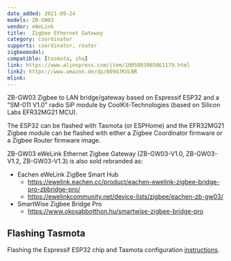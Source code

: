 ```yaml
---
date_added: 2021-09-24
models: ZB-GW03
vendor: eWeLink
title:  Zigbee Ethernet Gateway
category: coordinator
supports: coordinator, router
zigbeemodel: 
compatible: [tasmota, zha]
link: https://www.aliexpress.com/item/1005003065061179.html
link2: https://www.amazon.de/dp/B094JKVLNR
mlink: 
---
```

ZB-GW03 Zigbee to LAN bridge/gateway based on Espressif ESP32 and a "SM-011 V1.0" radio SiP module by CoolKit-Technologies (based on Silicon Labs EFR32MG21 MCU).

The ESP32 can be flashed with Tasmota (or ESPHome) and the EFR32MG21 Zigbee module can be flashed with either a Zigbee Coordinator firmware or a Zigbee Router firmware image.

ZB-GW03 eWeLink Ethernet Zigbee Gateway (ZB-GW03-V1.0, ZB-GW03-V1.2, ZB-GW03-V1.3) is also sold rebranded as:

* Eachen eWeLink ZigBee Smart Hub
  * https://ewelink.eachen.cc/product/eachen-ewelink-zigbee-bridge-pro-zbbridge-pro/
  * https://ewelinkcommunity.net/device-lists/zigbee/eachen-zb-gw03/
* SmartWise Zigbee Bridge Pro
  * https://www.okosabbotthon.hu/smartwise-zigbee-bridge-pro

## Flashing Tasmota

Flashing the Espressif ESP32 chip and Tasmota configuration [instructions](https://templates.blakadder.com/ewelink_ZB-GW03).